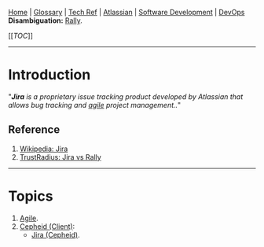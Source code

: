 [Home](/Slalom-LLC/Slalom-Consulting) | [Glossary](/Glossary) | [Tech Ref](/Tech-Ref) | [Atlassian](/Tech-Ref/Atlassian) | [Software Development](/Tech-Ref/Software-Development) | [DevOps](/Tech-Ref/Software-Development/DevOps-\(Development-and-IT-Operations\))
**Disambiguation:** [Rally](/Tech-Ref/Rally).

[[_TOC_]]

---
# Introduction
"_***Jira*** is a proprietary issue tracking product developed by Atlassian that allows bug tracking and [agile](/Tech-Ref/Software-Development/Agile) project management.._"

## Reference
1. [Wikipedia: Jira](https://en.wikipedia.org/wiki/Jira_(software))
1. [TrustRadius: Jira vs Rally](https://www.trustradius.com/compare-products/jira-software-vs-rally-software)

---
# Topics
1. [Agile](/Tech-Ref/Software-Development/Agile).
1. [Cepheid (Client)](/Clients/Cepheid):
   - [Jira (Cepheid)](/Clients/Cepheid/Infrastructure-\(Cepheid\)/Systems-and-Services-\(Cepheid\)/Jira-\(Cepheid\)).

